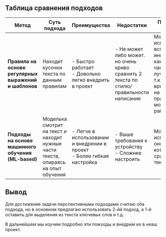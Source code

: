 ## Таблица сравнения подходов

| Метод  | Суть подхода | Преимущества | Недостатки | Применение в проекте |
|----------------|-------------|--------------|------------|----------------------|
| **Правила на основе регулярных выражений и шаблонов** | Находит кусочки текста по данным правилам | - Быстро работает <br>- Довольно легко внедрить в проект | - Не может либо может. но очень криво сравнить 2 текста по стилю/правильности написания | Можно использовать как вспомогательный инструмент, но как основную часть решения лучше не надо, т.к. очень много времени уйдет на написание правил и в итоге может криво работать. |
| **Подходы на основе машинного обучения (ML-based)** | Моделька смотрит на текст и находит нужные  части текста, опираясь на опыт обучения | - Легче в использовании и внедрении в проект<br>- Более гибкая настройка | - Выше требования к устройству<br>- Сложнее настроить | Можно использовать как оновную часть которая сравнивает тексты |

## Вывод

Для достижения задачи перспективными подходами считаю оба подхода, но в основном предлагаю использовать 2-йй подход, а 1-й оставить для выделения из текста ключевых слов и т.д.

В дальнейшем мы изучим подробно эти пожходы и внедрим их в неаш проект.

